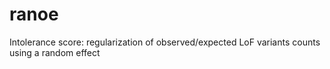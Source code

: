 # ranoe
Intolerance score: regularization of observed/expected LoF variants counts using a random effect
